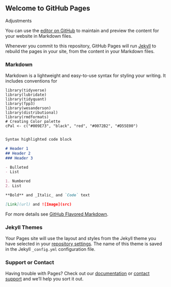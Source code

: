 ## Welcome to GitHub Pages

Adjustments

You can use the [editor on GitHub](https://github.com/MatthewStoneMBA/Sports-Gambling-Equities-Analysis/edit/main/README.md) to maintain and preview the content for your website in Markdown files.

Whenever you commit to this repository, GitHub Pages will run [Jekyll](https://jekyllrb.com/) to rebuild the pages in your site, from the content in your Markdown files.

### Markdown

Markdown is a lightweight and easy-to-use syntax for styling your writing. It includes conventions for


```{r}
library(tidyverse)
library(lubridate)
library(tidyquant)
library(fpp3)
library(wesanderson)
library(distributional)
library(rmdformats)
# Creating Color palette
cPal <- c("#009E73", "black", "red", "#0072B2", "#D55E00")


```


```markdown
Syntax highlighted code block

# Header 1
## Header 2
### Header 3

- Bulleted
- List

1. Numbered
2. List

**Bold** and _Italic_ and `Code` text

[Link](url) and ![Image](src)
```

For more details see [GitHub Flavored Markdown](https://guides.github.com/features/mastering-markdown/).

### Jekyll Themes

Your Pages site will use the layout and styles from the Jekyll theme you have selected in your [repository settings](https://github.com/MatthewStoneMBA/Sports-Gambling-Equities-Analysis/settings/pages). The name of this theme is saved in the Jekyll `_config.yml` configuration file.

### Support or Contact

Having trouble with Pages? Check out our [documentation](https://docs.github.com/categories/github-pages-basics/) or [contact support](https://support.github.com/contact) and we’ll help you sort it out.
